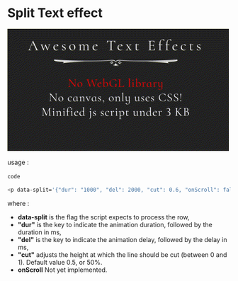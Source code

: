 # Split Text effect

![Screen capture](../textSplitC.gif)

usage :

`code`
```sh
<p data-split='{"dur": "1000", "del": 2000, "cut": 0.6, "onScroll": false}' id='yourId'>Your text</p>
```

where :
- **data-split** is the flag the script expects to process the row,
- **"dur"** is the key to indicate the animation duration, followed by the duration in ms,
- **"del"** is the key to indicate the animation delay, followed by the delay in ms,
- **"cut"** adjusts the height at which the line should be cut (between 0 and 1). Default value 0.5, or 50%.
- **onScroll** Not yet implemented.
